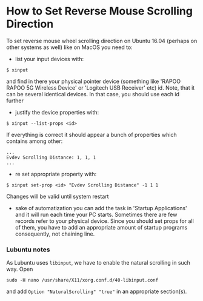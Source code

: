 # How to Set Reverse Mouse Scrolling Direction

To set reverse mouse wheel scrolling direction on Ubuntu 16.04 (perhaps on other systems as well) like on MacOS you need to:

  * list your input devices with:

  ```
  $ xinput
  ```

  and find in there your physical pointer device (something like 'RAPOO RAPOO 5G Wireless Device' or 'Logitech USB Receiver' etc) id. Note, that it can be several identical devices. In that case, you should use each id further

  * justify the device properties with:

  ```
  $ xinput --list-props <id>
  ```

  If everything is correct it should appear a bunch of properties which contains among other:

  ```
  ...
  Evdev Scrolling Distance:	1, 1, 1
  ...
  ```

  * re set appropriate property with:

  ```
  $ xinput set-prop <id> "Evdev Scrolling Distance" -1 1 1
  ```

  Changes will be valid until system restart

  * sake of automatization you can add the task in 'Startup Applications' and it will run each time your PC starts. Sometimes there are few records refer to your physical device. Since you should set props for all of them, you have to add an appropriate amount of startup programs consequently, not chaining line.

### Lubuntu notes

As Lubuntu uses `libinput`, we have to enable the natural scrolling in such way. Open
```
sudo -H nano /usr/share/X11/xorg.conf.d/40-libinput.conf
```
and add `Option "NaturalScrolling" "true"` in an appropriate section(s).
